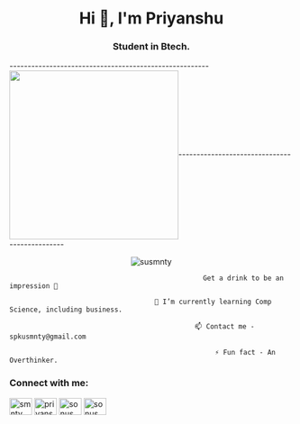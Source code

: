 <h1 align="center">                  Hi 👋, I'm Priyanshu</h1>
<h3 align="center">Student in Btech.</h3>

-------------------------------------------------------<img align="center" width="300" src="https://user-images.githubusercontent.com/55389276/140866485-8fb1c876-9a8f-4d6a-98dc-08c4981eaf70.gif">----------------------------------------------


<p align="center"> <img src="https://komarev.com/ghpvc/?username=susmnty&label=Profile%20views&color=0e75b6&style=flat" alt="susmnty" /> </p>

                                                    Get a drink to be an impression 🥃
                                         
                                        🌱 I’m currently learning Comp Science, including business.

                                                  📫 Contact me - spkusmnty@gmail.com
                                                   
                                                       ⚡ Fun fact - An Overthinker.


<h3 align="left">Connect with me:</h3>
<p align="left">
<a href="https://linkedin.com/in/smnty" target="blank"><img align="center" src="https://raw.githubusercontent.com/rahuldkjain/github-profile-readme-generator/master/src/images/icons/Social/linked-in-alt.svg" alt="smnty" height="30" width="40" /></a>
<a href="https://kaggle.com/priyansusamantray" target="blank"><img align="center" src="https://raw.githubusercontent.com/rahuldkjain/github-profile-readme-generator/master/src/images/icons/Social/kaggle.svg" alt="priyansusamantray" height="30" width="40" /></a>
<a href="https://instagram.com/sonusmnty" target="blank"><img align="center" src="https://raw.githubusercontent.com/rahuldkjain/github-profile-readme-generator/master/src/images/icons/Social/instagram.svg" alt="sonusmnty" height="30" width="40" /></a>
<a href="https://discord.gg/sonusmnty" target="blank"><img align="center" src="https://raw.githubusercontent.com/rahuldkjain/github-profile-readme-generator/master/src/images/icons/Social/discord.svg" alt="sonusmnty" height="30" width="40" /></a>
</p>
